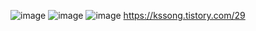 ![image](https://user-images.githubusercontent.com/64140544/125443784-442e48e7-2d7c-45bc-ab4b-75c2754da7d6.png)
![image](https://user-images.githubusercontent.com/64140544/125444177-0d654ee9-5ac9-42a6-8e0f-e1defdac68f1.png)
![image](https://user-images.githubusercontent.com/64140544/125444664-d961efeb-ce9a-43a6-aa45-09a029112711.png)
https://kssong.tistory.com/29
